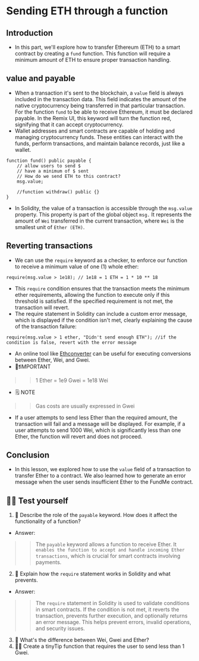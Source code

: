 # Sending ETH through a function

## Introduction
- In this part, we'll explore how to transfer Ethereum (ETH) to a smart contract by creating a `fund` function. This function will require a minimum amount of ETH to ensure proper transaction handling.

## value and payable
- When a transaction it's sent to the blockchain, a `value` field is always included in the transaction data. This field indicates the amount of the native cryptocurrency being transferred in that particular transaction. For the function `fund` to be able to receive Ethereum, it must be declared payable. In the Remix UI, this keyword will turn the function red, signifying that it can accept cryptocurrency.
- Wallet addresses and smart contracts are capable of holding and managing cryptocurrency funds. These entities can interact with the funds, perform transactions, and maintain balance records, just like a wallet.

```
function fund() public payable {
    // allow users to send $
    // have a minimum of $ sent
    // How do we send ETH to this contract?
    msg.value;

    //function withdraw() public {}
}
```

- In Solidity, the value of a transaction is accessible through the `msg.value` property. This property is part of the global object `msg.` It represents the amount of `Wei` transferred in the current transaction, where `Wei` is the smallest unit of `Ether (ETH)`.

## Reverting transactions
- We can use the `require` keyword as a checker, to enforce our function to receive a minimum value of one (1) whole ether:

```
require(msg.value > 1e18); // 1e18 = 1 ETH = 1 * 10 ** 18
```

- This `require` condition ensures that the transaction meets the minimum ether requirements, allowing the function to execute only if this threshold is satisfied. If the specified requirement is not met, the transaction will revert.
- The require statement in Solidity can include a custom error message, which is displayed if the condition isn't met, clearly explaining the cause of the transaction failure:

```
require(msg.value > 1 ether, "Didn't send enough ETH"); //if the condition is false, revert with the error message
```

- An online tool like [Ethconverter](https://eth-converter.com/) can be useful for executing conversions between Ether, Wei, and Gwei.
- 👀❗IMPORTANT
>> 1 Ether = 1e9 Gwei = 1e18 Wei

- 🗒️ NOTE
>> Gas costs are usually expressed in Gwei

- If a user attempts to send less Ether than the required amount, the transaction will fail and a message will be displayed. For example, if a user attempts to send 1000 Wei, which is significantly less than one Ether, the function will revert and does not proceed.

## Conclusion
- In this lesson, we explored how to use the `value` field of a transaction to transfer Ether to a contract. We also learned how to generate an error message when the user sends insufficient Ether to the FundMe contract.

## 🧑‍💻 Test yourself
1. 📕 Describe the role of the `payable` keyword. How does it affect the functionality of a function?
- Answer:

>> The `payable` keyword allows a function to receive Ether. It `enables the function to accept and handle incoming Ether transactions`, which is crucial for smart contracts involving payments.

2. 📕 Explain how the `require` statement works in Solidity and what prevents.
- Answer:

>> The `require` statement in Solidity is used to validate conditions in smart contracts. If the condition is not met, it reverts the transaction, prevents further execution, and optionally returns an error message. This helps prevent errors, invalid operations, and security issues.

3. 📕 What's the difference between Wei, Gwei and Ether?
4. 🧑‍💻 Create a tinyTip function that requires the user to send less than 1 Gwei.

